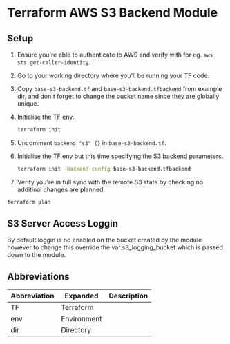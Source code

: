 # Terraform AWS S3 Backend Module

## Setup

1. Ensure you're able to authenticate to AWS and verify with for eg. `aws sts get-caller-identity`.
2. Go to your working directory where you'll be running your TF code.
3. Copy `base-s3-backend.tf` and `base-s3-backend.tfbackend` from example dir, and don't forget to change the bucket name since they are globally unique.
4. Initialise the TF env.

   ```bash
   terraform init
   ```

5. Uncomment `backend "s3" {}` in `base-s3-backend.tf`.
6. Initialise the TF env but this time specifying the S3 backend parameters.

   ```bash
   terraform init -backend-config base-s3-backend.tfbackend
   ```

7. Verify you're in full sync with the remote S3 state by checking no additinal changes are planned.

```bash
terraform plan
```

## S3 Server Access Loggin

By default loggin is no enabled on the bucket created by the module however to change this override the var.s3_logging_bucket which is passed down to the module.

## Abbreviations

| Abbreviation | Expanded    | Description |
| ------------ | ----------- | ----------- |
| TF           | Terraform   |             |
| env          | Environment |             |
| dir          | Directory   |             |
